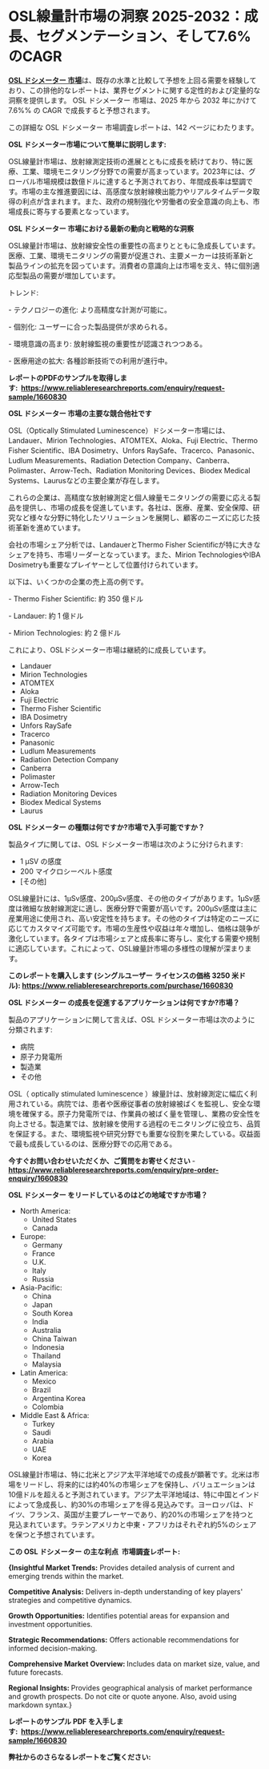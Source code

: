 <p><h1>OSL線量計市場の洞察 2025-2032：成長、セグメンテーション、そして7.6%のCAGR</h1></p><p data-sourcepos="1:1-1:157"><strong><a href="https://www.reliableresearchreports.com/osl-dosimeters-market-r1660830?utm_campaign=107&utm_medium=36&utm_source=Github&utm_content=ia&utm_term=14042025&utm_id=osl-dosimeters">OSL ドシメーター 市場</a></strong>は、既存の水準と比較して予想を上回る需要を経験しており、この排他的なレポートは、業界セグメントに関する定性的および定量的な洞察を提供します。 OSL ドシメーター 市場は、2025 年から 2032 年にかけて 7.6%% の CAGR で成長すると予想されます。</p>
<p data-sourcepos="3:1-3:50">この詳細な OSL ドシメーター 市場調査レポートは、142 ページにわたります。</p>
<p><strong>OSL ドシメーター市場について簡単に説明します:</strong></p>
<p><p>OSL線量計市場は、放射線測定技術の進展とともに成長を続けており、特に医療、工業、環境モニタリング分野での需要が高まっています。2023年には、グローバル市場規模は数億ドルに達すると予測されており、年間成長率は堅調です。市場の主な推進要因には、高感度な放射線検出能力やリアルタイムデータ取得の利点が含まれます。また、政府の規制強化や労働者の安全意識の向上も、市場成長に寄与する要素となっています。</p></p>
<p><strong>OSL ドシメーター 市場における最新の動向と戦略的な洞察</strong></p>
<p><p>OSL線量計市場は、放射線安全性の重要性の高まりとともに急成長しています。医療、工業、環境モニタリングの需要が促進され、主要メーカーは技術革新と製品ラインの拡充を図っています。消費者の意識向上は市場を支え、特に個別適応型製品の需要が増加しています。 </p><p>トレンド:</p><p>- テクノロジーの進化: より高精度な計測が可能に。</p><p>- 個別化: ユーザーに合った製品提供が求められる。</p><p>- 環境意識の高まり: 放射線監視の重要性が認識されつつある。</p><p>- 医療用途の拡大: 各種診断技術での利用が進行中。</p></p>
<p><strong>レポートのPDFのサンプルを取得します</strong><strong>:&nbsp;&nbsp;<a href="https://www.reliableresearchreports.com/enquiry/request-sample/1660830?utm_campaign=107&utm_medium=36&utm_source=Github&utm_content=ia&utm_term=14042025&utm_id=osl-dosimeters">https://www.reliableresearchreports.com/enquiry/request-sample/1660830</a></strong></p>
<p><strong>OSL ドシメーター 市場の主要な競合他社です</strong></p>
<p><p>OSL（Optically Stimulated Luminescence）ドシメーター市場には、Landauer、Mirion Technologies、ATOMTEX、Aloka、Fuji Electric、Thermo Fisher Scientific、IBA Dosimetry、Unfors RaySafe、Tracerco、Panasonic、Ludlum Measurements、Radiation Detection Company、Canberra、Polimaster、Arrow-Tech、Radiation Monitoring Devices、Biodex Medical Systems、Laurusなどの主要企業が存在します。</p><p>これらの企業は、高精度な放射線測定と個人線量モニタリングの需要に応える製品を提供し、市場の成長を促進しています。各社は、医療、産業、安全保障、研究など様々な分野に特化したソリューションを展開し、顧客のニーズに応じた技術革新を進めています。</p><p>会社の市場シェア分析では、LandauerとThermo Fisher Scientificが特に大きなシェアを持ち、市場リーダーとなっています。また、Mirion TechnologiesやIBA Dosimetryも重要なプレイヤーとして位置付けられています。</p><p>以下は、いくつかの企業の売上高の例です。</p><p>- Thermo Fisher Scientific: 約 350 億ドル</p><p>- Landauer: 約 1 億ドル</p><p>- Mirion Technologies: 約 2 億ドル</p><p>これにより、OSLドシメーター市場は継続的に成長しています。</p></p>
<p><ul><li>Landauer</li><li>Mirion Technologies</li><li>ATOMTEX</li><li>Aloka</li><li>Fuji Electric</li><li>Thermo Fisher Scientific</li><li>IBA Dosimetry</li><li>Unfors RaySafe</li><li>Tracerco</li><li>Panasonic</li><li>Ludlum Measurements</li><li>Radiation Detection Company</li><li>Canberra</li><li>Polimaster</li><li>Arrow-Tech</li><li>Radiation Monitoring Devices</li><li>Biodex Medical Systems</li><li>Laurus</li></ul></p>
<p><strong>OSL ドシメーター の種類は何ですか?市場で入手可能ですか？</strong></p>
<p>製品タイプに関しては、OSL ドシメーター市場は次のように分けられます:</p>
<p><ul><li>1 μSV の感度</li><li>200 マイクロシーベルト感度</li><li>[その他]</li></ul></p>
<p><p>OSL線量計には、1μSv感度、200μSv感度、その他のタイプがあります。1μSv感度は微細な放射線測定に適し、医療分野で需要が高いです。200μSv感度は主に産業用途に使用され、高い安定性を持ちます。その他のタイプは特定のニーズに応じてカスタマイズ可能です。市場の生産性や収益は年々増加し、価格は競争が激化しています。各タイプは市場シェアと成長率に寄与し、変化する需要や規制に適応しています。これによって、OSL線量計市場の多様性の理解が深まります。</p></p>
<p><strong>このレポートを購入します (シングルユーザー ライセンスの価格 3250 米ドル):&nbsp;<a href="https://www.reliableresearchreports.com/purchase/1660830?utm_campaign=107&utm_medium=36&utm_source=Github&utm_content=ia&utm_term=14042025&utm_id=osl-dosimeters">https://www.reliableresearchreports.com/purchase/1660830</a></strong></p>
<p><strong>OSL ドシメーター の成長を促進するアプリケーションは何ですか?市場？</strong></p>
<p>製品のアプリケーションに関して言えば、OSL ドシメーター市場は次のように分類されます:</p>
<p><ul><li>病院</li><li>原子力発電所</li><li>製造業</li><li>その他</li></ul></p>
<p><p>OSL（ optically stimulated luminescence ）線量計は、放射線測定に幅広く利用されている。病院では、患者や医療従事者の放射線被ばくを監視し、安全な環境を確保する。原子力発電所では、作業員の被ばく量を管理し、業務の安全性を向上させる。製造業では、放射線を使用する過程のモニタリングに役立ち、品質を保証する。また、環境監視や研究分野でも重要な役割を果たしている。収益面で最も成長しているのは、医療分野での応用である。</p></p>
<p><strong>今すぐお問い合わせいただくか、ご質問をお寄せください</strong><strong>&nbsp;</strong>-<strong><a href="https://www.reliableresearchreports.com/enquiry/pre-order-enquiry/1660830?utm_campaign=107&utm_medium=36&utm_source=Github&utm_content=ia&utm_term=14042025&utm_id=osl-dosimeters">https://www.reliableresearchreports.com/enquiry/pre-order-enquiry/1660830</a></strong></p>
<p><strong>OSL ドシメーター をリードしているのはどの地域ですか市場？</strong></p>
<p><ul>
    <li>
        North America:
        <ul>
            <li>United States</li>
            <li>Canada</li>
        </ul>
    </li>
    <li>
        Europe:
        <ul>
            <li>Germany</li>
            <li>France</li>
            <li>U.K.</li>
            <li>Italy</li>
            <li>Russia</li>
        </ul>
    </li>
    <li>
        Asia-Pacific:
        <ul>
            <li>China</li>
            <li>Japan</li>
            <li>South Korea</li>
            <li>India</li>
            <li>Australia</li>
            <li>China Taiwan</li>
            <li>Indonesia</li>
            <li>Thailand</li>
            <li>Malaysia</li>
        </ul>
    </li>
    <li>
        Latin America:
        <ul>
            <li>Mexico</li>
            <li>Brazil</li>
            <li>Argentina Korea</li>
            <li>Colombia</li>
        </ul>
    </li>
    <li>
        Middle East & Africa:
        <ul>
            <li>Turkey</li>
            <li>Saudi</li>
            <li>Arabia</li>
            <li>UAE</li>
            <li>Korea</li>
        </ul>
    </li>
    </ul></p>
<p><p>OSL線量計市場は、特に北米とアジア太平洋地域での成長が顕著です。北米は市場をリードし、将来的には約40%の市場シェアを保持し、バリュエーションは10億ドルを超えると予測されています。アジア太平洋地域は、特に中国とインドによって急成長し、約30%の市場シェアを得る見込みです。ヨーロッパは、ドイツ、フランス、英国が主要プレーヤーであり、約20%の市場シェアを持つと見込まれています。ラテンアメリカと中東・アフリカはそれぞれ約5%のシェアを保つと予想されています。</p></p>
<p><strong>この OSL ドシメーター の主な利点&nbsp; 市場調査レポート:</strong></p>
<p><strong>{Insightful Market Trends:</strong> Provides detailed analysis of current and emerging trends within the market.</p>
<p><strong>Competitive Analysis:</strong> Delivers in-depth understanding of key players' strategies and competitive dynamics.</p>
<p><strong>Growth Opportunities:</strong> Identifies potential areas for expansion and investment opportunities.</p>
<p><strong>Strategic Recommendations:</strong> Offers actionable recommendations for informed decision-making.</p>
<p><strong>Comprehensive Market Overview: </strong>Includes data on market size, value, and future forecasts.</p>
<p><strong>Regional Insights: </strong>Provides geographical analysis of market performance and growth prospects. Do not cite or quote anyone. Also, avoid using markdown syntax.}</p>
<p><strong>レポートのサンプル PDF を入手します:&nbsp;</strong><strong>&nbsp;<a href="https://www.reliableresearchreports.com/enquiry/request-sample/1660830?utm_campaign=107&utm_medium=36&utm_source=Github&utm_content=ia&utm_term=14042025&utm_id=osl-dosimeters">https://www.reliableresearchreports.com/enquiry/request-sample/1660830</a></strong></p>
<p></p>
<p></p>
<p></p>
<p></p>
<p><strong>弊社からのさらなるレポートをご覧ください:</strong></p>
<p><strong><p></p><p></p><p></p></strong></p>